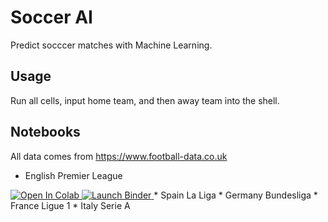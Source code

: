 # Soccer AI

Predict socccer matches with Machine Learning.



## Usage
Run all cells, input home team, and then away team into the shell. 

## Notebooks
All data comes from https://www.football-data.co.uk
* English Premier League
<a href="https://colab.research.google.com/drive/1_KI9zmyOxQl5ZQADv_DqfCJ0i14YSf_g?usp=sharing">
  <img src="https://colab.research.google.com/assets/colab-badge.svg" alt="Open In Colab"/>
</a>

<a href="https://hub-binder.mybinder.ovh/user/isaiahbjork-soccer_ai-on8dcy7j/lab">
  <img src="https://mybinder.org/badge_logo.svg" alt="Launch Binder"/>
</a>
* Spain La Liga
* Germany Bundesliga
* France Ligue 1
* Italy Serie A

